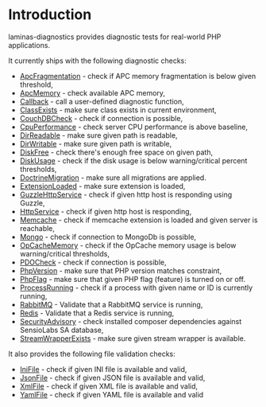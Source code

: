 # Introduction

laminas-diagnostics provides diagnostic tests for real-world PHP applications.

It currently ships with the following diagnostic checks:

- [ApcFragmentation](diagnostics.md#apcfragmentation) - check if APC memory fragmentation is below given threshold,
- [ApcMemory](diagnostics.md#apcmemory) - check available APC memory,
- [Callback](diagnostics.md#callback) - call a user-defined diagnostic function,
- [ClassExists](diagnostics.md#classexists) - make sure class exists in current environment,
- [CouchDBCheck](diagnostics.md#couchdbcheck) - check if connection is possible,
- [CpuPerformance](diagnostics.md#cpuperformance) - check server CPU performance is above baseline,
- [DirReadable](diagnostics.md#dirreadable) - make sure given path is readable,
- [DirWritable](diagnostics.md#dirwritable) - make sure given path is writable,
- [DiskFree](diagnostics.md#diskfree) - check there's enough free space on given path,
- [DiskUsage](diagnostics.md#diskusage) - check if the disk usage is below warning/critical percent thresholds,
- [DoctrineMigration](diagnostics.md#doctrinemigration) - make sure all migrations are applied.
- [ExtensionLoaded](diagnostics.md#extensionloaded) - make sure extension is loaded,
- [GuzzleHttpService](diagnostics.md#guzzlehttpservice) - check if given http host is responding using Guzzle,
- [HttpService](diagnostics.md#httpservice) - check if given http host is responding,
- [Memcache](diagnostics.md#memcache) - check if memcache extension is loaded and given server is reachable,
- [Mongo](diagnostics.md#mongodb) - check if connection to MongoDb is possible,
- [OpCacheMemory](diagnostics.md#opcachememory) - check if the OpCache memory usage is below warning/critical thresholds,
- [PDOCheck](diagnostics.md#pdocheck) - check if connection is possible,
- [PhpVersion](diagnostics.md#phpversion) - make sure that PHP version matches constraint,
- [PhpFlag](diagnostics.md#phpflag) - make sure that given PHP flag (feature) is turned on or off.
- [ProcessRunning](diagnostics.md#processrunning) - check if a process with given name or ID is currently running,
- [RabbitMQ](diagnostics.md#rabbitmq) - Validate that a RabbitMQ service is running,
- [Redis](diagnostics.md#redis) - Validate that a Redis service is running,
- [SecurityAdvisory](diagnostics.md#securityadvisory) - check installed composer dependencies against SensioLabs SA database,
- [StreamWrapperExists](diagnostics.md#streamwrapperexists) - make sure given stream wrapper is available.

It also provides the following file validation checks:

- [IniFile](file-validation.md#inifile) - check if given INI file is available and valid,
- [JsonFile](file-validation.md#jsonfile) - check if given JSON file is available and valid,
- [XmlFile](file-validation.md#xmlfile) - check if given XML file is available and valid,
- [YamlFile](file-validation.md#yamlfile) - check if given YAML file is available and valid
